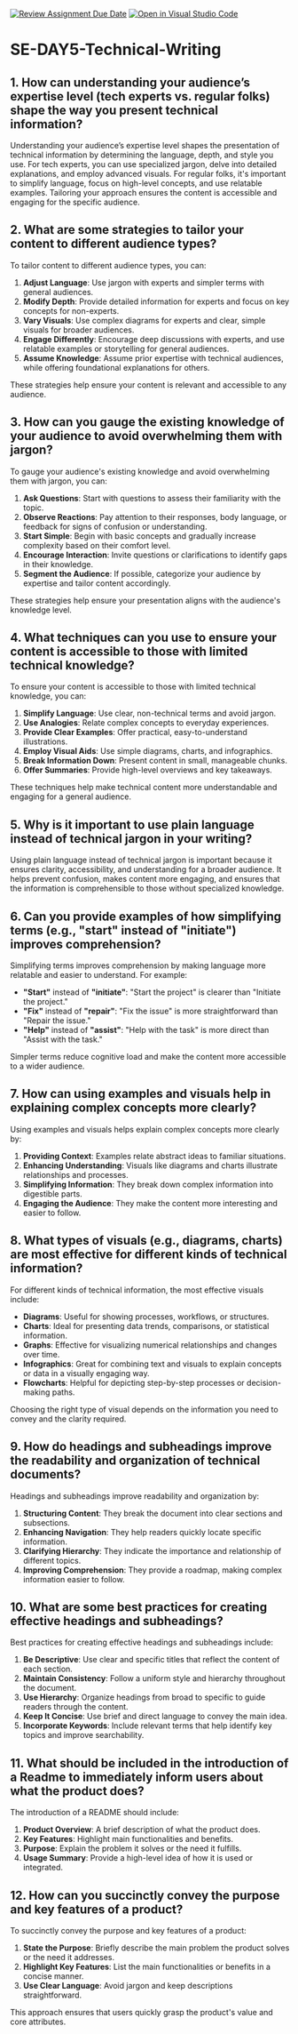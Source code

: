 [![Review Assignment Due Date](https://classroom.github.com/assets/deadline-readme-button-22041afd0340ce965d47ae6ef1cefeee28c7c493a6346c4f15d667ab976d596c.svg)](https://classroom.github.com/a/zsAR-pyY)
[![Open in Visual Studio Code](https://classroom.github.com/assets/open-in-vscode-2e0aaae1b6195c2367325f4f02e2d04e9abb55f0b24a779b69b11b9e10269abc.svg)](https://classroom.github.com/online_ide?assignment_repo_id=15640588&assignment_repo_type=AssignmentRepo)
# SE-DAY5-Technical-Writing
## 1. How can understanding your audience’s expertise level (tech experts vs. regular folks) shape the way you present technical information?
Understanding your audience’s expertise level shapes the presentation of technical information by determining the language, depth, and style you use. For tech experts, you can use specialized jargon, delve into detailed explanations, and employ advanced visuals. For regular folks, it's important to simplify language, focus on high-level concepts, and use relatable examples. Tailoring your approach ensures the content is accessible and engaging for the specific audience.

## 2. What are some strategies to tailor your content to different audience types?
To tailor content to different audience types, you can:

1. **Adjust Language**: Use jargon with experts and simpler terms with general audiences.
2. **Modify Depth**: Provide detailed information for experts and focus on key concepts for non-experts.
3. **Vary Visuals**: Use complex diagrams for experts and clear, simple visuals for broader audiences.
4. **Engage Differently**: Encourage deep discussions with experts, and use relatable examples or storytelling for general audiences.
5. **Assume Knowledge**: Assume prior expertise with technical audiences, while offering foundational explanations for others. 

These strategies help ensure your content is relevant and accessible to any audience.

## 3. How can you gauge the existing knowledge of your audience to avoid overwhelming them with jargon?

To gauge your audience's existing knowledge and avoid overwhelming them with jargon, you can:

1. **Ask Questions**: Start with questions to assess their familiarity with the topic.
2. **Observe Reactions**: Pay attention to their responses, body language, or feedback for signs of confusion or understanding.
3. **Start Simple**: Begin with basic concepts and gradually increase complexity based on their comfort level.
4. **Encourage Interaction**: Invite questions or clarifications to identify gaps in their knowledge.
5. **Segment the Audience**: If possible, categorize your audience by expertise and tailor content accordingly.

These strategies help ensure your presentation aligns with the audience's knowledge level.

## 4. What techniques can you use to ensure your content is accessible to those with limited technical knowledge?
To ensure your content is accessible to those with limited technical knowledge, you can:

1. **Simplify Language**: Use clear, non-technical terms and avoid jargon.
2. **Use Analogies**: Relate complex concepts to everyday experiences.
3. **Provide Clear Examples**: Offer practical, easy-to-understand illustrations.
4. **Employ Visual Aids**: Use simple diagrams, charts, and infographics.
5. **Break Information Down**: Present content in small, manageable chunks.
6. **Offer Summaries**: Provide high-level overviews and key takeaways. 

These techniques help make technical content more understandable and engaging for a general audience.

## 5. Why is it important to use plain language instead of technical jargon in your writing?

Using plain language instead of technical jargon is important because it ensures clarity, accessibility, and understanding for a broader audience. It helps prevent confusion, makes content more engaging, and ensures that the information is comprehensible to those without specialized knowledge.

## 6. Can you provide examples of how simplifying terms (e.g., "start" instead of "initiate") improves comprehension?
Simplifying terms improves comprehension by making language more relatable and easier to understand. For example:

- **"Start"** instead of **"initiate"**: "Start the project" is clearer than "Initiate the project."
- **"Fix"** instead of **"repair"**: "Fix the issue" is more straightforward than "Repair the issue."
- **"Help"** instead of **"assist"**: "Help with the task" is more direct than "Assist with the task."

Simpler terms reduce cognitive load and make the content more accessible to a wider audience.

## 7. How can using examples and visuals help in explaining complex concepts more clearly?
Using examples and visuals helps explain complex concepts more clearly by:

1. **Providing Context**: Examples relate abstract ideas to familiar situations.
2. **Enhancing Understanding**: Visuals like diagrams and charts illustrate relationships and processes.
3. **Simplifying Information**: They break down complex information into digestible parts.
4. **Engaging the Audience**: They make the content more interesting and easier to follow.

## 8. What types of visuals (e.g., diagrams, charts) are most effective for different kinds of technical information?
For different kinds of technical information, the most effective visuals include:

- **Diagrams**: Useful for showing processes, workflows, or structures.
- **Charts**: Ideal for presenting data trends, comparisons, or statistical information.
- **Graphs**: Effective for visualizing numerical relationships and changes over time.
- **Infographics**: Great for combining text and visuals to explain concepts or data in a visually engaging way.
- **Flowcharts**: Helpful for depicting step-by-step processes or decision-making paths.

Choosing the right type of visual depends on the information you need to convey and the clarity required.

## 9. How do headings and subheadings improve the readability and organization of technical documents?
Headings and subheadings improve readability and organization by:

1. **Structuring Content**: They break the document into clear sections and subsections.
2. **Enhancing Navigation**: They help readers quickly locate specific information.
3. **Clarifying Hierarchy**: They indicate the importance and relationship of different topics.
4. **Improving Comprehension**: They provide a roadmap, making complex information easier to follow. 

## 10. What are some best practices for creating effective headings and subheadings?
Best practices for creating effective headings and subheadings include:

1. **Be Descriptive**: Use clear and specific titles that reflect the content of each section.
2. **Maintain Consistency**: Follow a uniform style and hierarchy throughout the document.
3. **Use Hierarchy**: Organize headings from broad to specific to guide readers through the content.
4. **Keep It Concise**: Use brief and direct language to convey the main idea.
5. **Incorporate Keywords**: Include relevant terms that help identify key topics and improve searchability.

## 11. What should be included in the introduction of a Readme to immediately inform users about what the product does?
The introduction of a README should include:

1. **Product Overview**: A brief description of what the product does.
2. **Key Features**: Highlight main functionalities and benefits.
3. **Purpose**: Explain the problem it solves or the need it fulfills.
4. **Usage Summary**: Provide a high-level idea of how it is used or integrated.

## 12. How can you succinctly convey the purpose and key features of a product?
To succinctly convey the purpose and key features of a product:

1. **State the Purpose**: Briefly describe the main problem the product solves or the need it addresses.
2. **Highlight Key Features**: List the main functionalities or benefits in a concise manner.
3. **Use Clear Language**: Avoid jargon and keep descriptions straightforward.

This approach ensures that users quickly grasp the product's value and core attributes.
